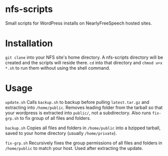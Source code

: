 nfs-scripts
===========

Small scripts for WordPress installs on NearlyFreeSpeech hosted sites.

Installation
====

`git clone` into your NFS site's home directory. A nfs-scripts directory will be created and the scripts will reside there.
`cd` into that directory and `chmod u+x *.sh` to run them without using the shell command.

Usage
===

`update.sh` Calls `backup.sh` to backup before pulling `latest.tar.gz` and extracting into `/home/public`. Removes leading folder from the tarball so that your wordpress is extracted into `public/`, not a subdirectory. Also runs `fix-grp.sh` to fix group of all files and folders.

`backup.sh` Copies all files and folders in `/home/public` into a bzipped tarball, saved to your home directory (usually `/home/private`).

`fix-grp.sh` Recursively fixes the group permissions of all files and folders in `/home/public` to match your host. Used after extracting the update.
